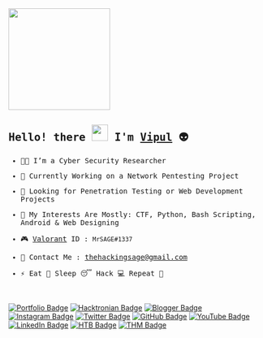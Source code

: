<img src="https://github.com/thehackingsage/thehackingsage/blob/master/hello,world!.gif?raw=true" width="200"/>

<samp>
  
## Hello! there <img src="https://media.giphy.com/media/mA28dHGEU8Us36wEYJ/giphy.gif" height="32"/> I'm <a href="https://thehackingsage.github.io/" target="_blank">Vipul</a> :alien:

- 👨‍💻 I’m a Cyber Security Researcher

- 💼 Currently Working on a Network Pentesting Project

- 🤝 Looking for Penetration Testing or Web Development Projects

- 🎲 My Interests Are Mostly: CTF, Python, Bash Scripting, Android & Web Designing

- 🎮 <a href="https://playvalorant.com/en-us/" target="_blank">Valorant</a> ID : `MrSAGE#1337`

- 📧 Contact Me : <a href="mailto:thehackingsage@gmail.com">thehackingsage@gmail.com</a>

- ⚡ Eat 🍔 Sleep 😴 Hack 💻 Repeat 🔁

</samp>
<br>

[![Portfolio Badge](https://img.shields.io/badge/-Portfolio-green?style=plastic&logo=postwoman&logoColor=white&link=https://thehackingsage.github.io)](https://thehackingsage.github.io)
[![Hacktronian Badge](https://img.shields.io/badge/-Hacktronian-darkgreen?style=plastic&logo=ubuntu&logoColor=white&link=https://hacktronian.in)](https://hacktronian.in)
[![Blogger Badge](https://img.shields.io/badge/-Blogger-orange?style=plastic&logo=blogger&logoColor=white&link=https://hacktronian.blogspot.com)](https://thehacktronian.blogspot.com)
[![Instagram Badge](https://img.shields.io/badge/-Instagram-purple?style=plastic&logo=instagram&logoColor=white&link=https://instagram.com/thehackingsage)](https://instagram.com/thehackingsage)
[![Twitter Badge](https://img.shields.io/badge/-Twitter-blue?style=plastic&logo=twitter&logoColor=white&link=https://twitter.com/thehackingsage)](https://twitter.com/thehackingsage)
[![GitHub Badge](https://img.shields.io/badge/-GitHub-black?style=plastic&logo=github&logoColor=white&link=https://github.com/thehackingsage)](https://github.com/thehackingsage)
[![YouTube Badge](https://img.shields.io/badge/-YouTube-red?style=plastic&logo=youtube&logoColor=white&link=https://youtube.com/hacktronian)](https://youtube.com/hacktronian)
[![LinkedIn Badge](https://img.shields.io/badge/-LinkedIn-blue?style=plastic&logo=Linkedin&logoColor=white&link=https://linkedin.com/in/thehackingsage/)](https://linkedin.com/in/thehackingsage/)
[![HTB Badge](https://img.shields.io/badge/-HackTheBox-black?style=plastic&logo=codesandbox&logoColor=lightgreen&link=https://hackthebox.eu/profile/38608)](https://hackthebox.eu/profile/38608)
[![THM Badge](https://img.shields.io/badge/-TryHackMe-gray?style=plastic&logo=icloud&logoColor=white&link=https://tryhackme.com/p/mr.sage)](https://tryhackme.com/p/mr.sage)
